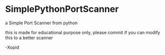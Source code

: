 # SimplePythonPortScanner
a Simple Port Scanner from python

this is made for educational purpose only, please commit if you can modify this to a better scanner

-Xopid
